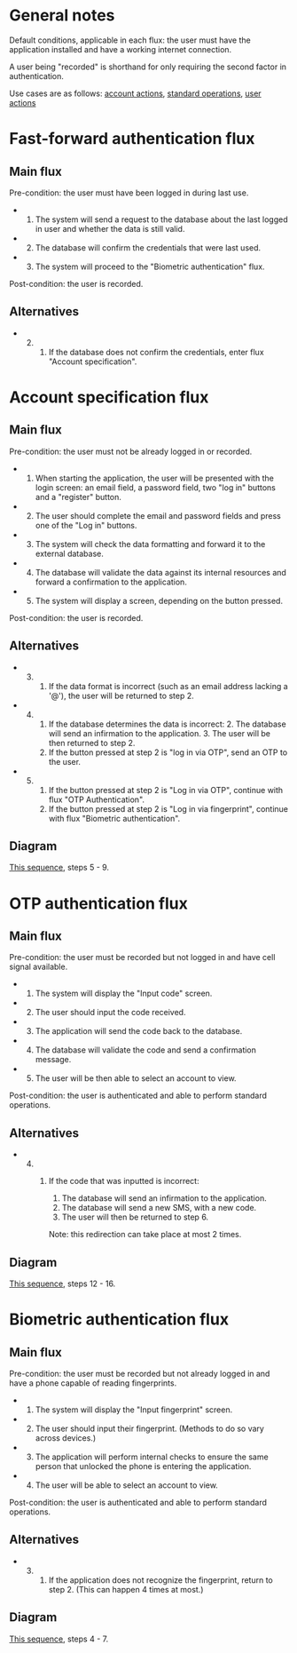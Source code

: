 # General notes
Default conditions, applicable in each flux: the user must have the application installed and have a working internet connection.

A user being "recorded" is shorthand for only requiring the second factor in authentication.

Use cases are as follows: [account actions](acct-actions.png), [standard operations](authd-actions.png), [user actions](regd-auth.png)

# Fast-forward authentication flux
## Main flux
 Pre-condition: the user must have been logged in during last use.
* 1. The system will send a request to the database about the last logged in user and whether the data is still valid.
* 2. The database will confirm the credentials that were last used.
* 3. The system will proceed to the "Biometric authentication" flux.

 Post-condition: the user is recorded.
## Alternatives
* 2. 1. If the database does not confirm the credentials, enter flux "Account specification".

# Account specification flux
## Main flux
 Pre-condition: the user must not be already logged in or recorded.
* 1. When starting the application, the user will be presented with the login screen: an email field, a password field, two "log in" buttons and a "register" button.
* 2. The user should complete the email and password fields and press one of the "Log in" buttons.
* 3. The system will check the data formatting and forward it to the external database.
* 4. The database will validate the data against its internal resources and forward a confirmation to the application.
* 5. The system will display a screen, depending on the button pressed.

 Post-condition: the user is recorded.
## Alternatives 
* 3. 1. If the data format is incorrect (such as an email address lacking a '@'), the user will be returned to step 2.
* 4. 1. If the database determines the data is incorrect:
        2. The database will send an infirmation to the application.
        3. The user will be then returned to step 2.
     2. If the button pressed at step 2 is "log in via OTP", send an OTP to the user.
* 5. 1. If the button pressed at step 2 is "Log in via OTP", continue with flux "OTP Authentication".
     2. If the button pressed at step 2 is "Log in via fingerprint", continue with flux "Biometric authentication".
## Diagram
[This sequence](otp-login-flux.png), steps 5 - 9.

# OTP authentication flux
## Main flux
 Pre-condition: the user must be recorded but not logged in and have cell signal available.
* 1. The system will display the "Input code" screen.
* 2. The user should input the code received.
* 3. The application will send the code back to the database.
* 4. The database will validate the code and send a confirmation message.
* 5. The user will be then able to select an account to view.

 Post-condition: the user is authenticated and able to perform standard operations.
## Alternatives
* 4. 1. If the code that was inputted is incorrect:
        1. The database will send an infirmation to the application.
        2. The database will send a new SMS, with a new code.
        3. The user will then be returned to step 6.

        Note: this redirection can take place at most 2 times.
## Diagram
[This sequence](otp-login-flux.png), steps 12 - 16.

# Biometric authentication flux
## Main flux
 Pre-condition: the user must be recorded but not already logged in and have a phone capable of reading fingerprints.
* 1. The system will display the "Input fingerprint" screen.
* 2. The user should input their fingerprint. (Methods to do so vary across devices.)
* 3. The application will perform internal checks to ensure the same person that unlocked the phone is entering the application.
* 4. The user will be able to select an account to view.

 Post-condition: the user is authenticated and able to perform standard operations.
## Alternatives
* 3. 1. If the application does not recognize the fingerprint, return to step 2. (This can happen 4 times at most.)
## Diagram
[This sequence](ff-biometric-login-flux.png), steps 4 - 7.


